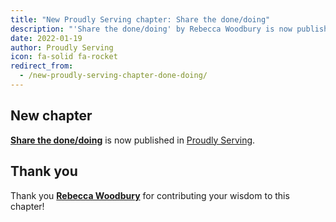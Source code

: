 ```yaml
---
title: "New Proudly Serving chapter: Share the done/doing"
description: "'Share the done/doing' by Rebecca Woodbury is now published in Proudly Serving."
date: 2022-01-19
author: Proudly Serving
icon: fa-solid fa-rocket
redirect_from:
  - /new-proudly-serving-chapter-done-doing/
---
```


## New chapter

**[Share the done/doing](/contents/done-doing)** is now published in [Proudly Serving](/).

## Thank you

Thank you **[Rebecca Woodbury](/people/rebecca-woodbury)** for contributing your wisdom to this chapter!
